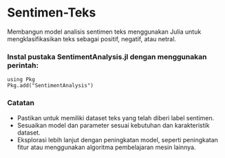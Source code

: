 # Sentimen-Teks
Membangun model analisis sentimen teks menggunakan Julia untuk mengklasifikasikan teks sebagai positif, negatif, atau netral.

### Instal pustaka SentimentAnalysis.jl dengan menggunakan perintah:
```
using Pkg
Pkg.add("SentimentAnalysis")
```

### Catatan
- Pastikan untuk memiliki dataset teks yang telah diberi label sentimen.
- Sesuaikan model dan parameter sesuai kebutuhan dan karakteristik dataset.
- Eksplorasi lebih lanjut dengan peningkatan model, seperti peningkatan fitur atau menggunakan algoritma pembelajaran mesin lainnya.
